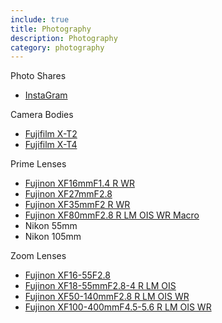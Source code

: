 ```yaml
---
include: true
title: Photography
description: Photography
category: photography
---
```


Photo Shares
- [InstaGram](http://instagram.com/jacob.langley.photos/)

Camera Bodies
- [Fujifilm X-T2](https://fujifilm-x.com/en-us/products/cameras/x-t2/)
- [Fujifilm X-T4](https://fujifilm-x.com/en-us/products/cameras/x-t4/)

Prime Lenses
- [Fujinon XF16mmF1.4 R WR](fujinon-XF16mmF1.4-R-WR.md)
- [Fujinon XF27mmF2.8](photogear/fujinon-XF27mmF2.8.md)
- [Fujinon XF35mmF2 R WR](https://fujifilm-x.com/en-us/products/lenses/xf35mmf2-r-wr/)
- [Fujinon XF80mmF2.8 R LM OIS WR Macro](https://fujifilm-x.com/en-us/products/lenses/xf80mmf28-r-lm-ois-wr-macro/)
- Nikon 55mm
- Nikon 105mm

Zoom Lenses
- [Fujinon XF16-55F2.8](https://fujifilm-x.com/en-us/products/lenses/xf16-55mmf28-r-lm-wr/)
- [Fujinon XF18-55mmF2.8-4 R LM OIS](https://fujifilm-x.com/en-us/products/lenses/xf18-55mmf28-4-r-lm-ois/)
- [Fujinon XF50-140mmF2.8 R LM OIS WR](https://fujifilm-x.com/en-us/products/lenses/xf50-140mmf28-r-lm-ois-wr/)
- [Fujinon XF100-400mmF4.5-5.6 R LM OIS WR](https://fujifilm-x.com/en-us/products/lenses/xf100-400mmf45-56-r-lm-ois-wr/)
